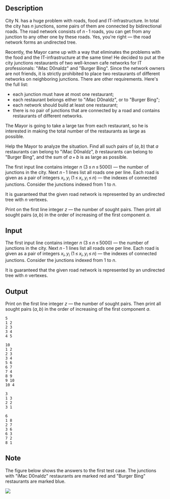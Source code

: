 ## Description

<div><p>Сity N. has a huge problem with roads, food and IT-infrastructure. In total the city has <span class="tex-span"><i>n</i></span> junctions, some pairs of them are connected by bidirectional roads. The road network consists of <span class="tex-span"><i>n</i> - 1</span> roads, you can get from any junction to any other one by these roads. Yes, you're right — the road network forms an undirected tree.</p><p>Recently, the Mayor came up with a way that eliminates the problems with the food and the IT-infrastructure at the same time! He decided to put at the city junctions restaurants of two well-known cafe networks for IT professionals: "iMac D0naldz" and "Burger Bing". Since the network owners are not friends, it is strictly prohibited to place two restaurants of different networks on neighboring junctions. There are other requirements. Here's the full list:</p><ul> <li> each junction must have at most one restaurant; </li><li> each restaurant belongs either to "iMac D0naldz", or to "Burger Bing"; </li><li> each network should build at least one restaurant; </li><li> there is no pair of junctions that are connected by a road and contains restaurants of different networks. </li></ul><p>The Mayor is going to take a large tax from each restaurant, so he is interested in making the total number of the restaurants as large as possible.</p><p>Help the Mayor to analyze the situation. Find all such pairs of <span class="tex-span">(<i>a</i>, <i>b</i>)</span> that <span class="tex-span"><i>a</i></span> restaurants can belong to "iMac D0naldz", <span class="tex-span"><i>b</i></span> restaurants can belong to "Burger Bing", and the sum of <span class="tex-span"><i>a</i> + <i>b</i></span> is as large as possible.</p></div><div class="input-specification"><p>The first input line contains integer <span class="tex-span"><i>n</i></span> <span class="tex-span">(3 ≤ <i>n</i> ≤ 5000)</span> — the number of junctions in the city. Next <span class="tex-span"><i>n</i> - 1</span> lines list all roads one per line. Each road is given as a pair of integers <span class="tex-span"><i>x</i><sub class="lower-index"><i>i</i></sub>, <i>y</i><sub class="lower-index"><i>i</i></sub></span> <span class="tex-span">(1 ≤ <i>x</i><sub class="lower-index"><i>i</i></sub>, <i>y</i><sub class="lower-index"><i>i</i></sub> ≤ <i>n</i>)</span> — the indexes of connected junctions. Consider the junctions indexed from 1 to <span class="tex-span"><i>n</i></span>.</p><p>It is guaranteed that the given road network is represented by an undirected tree with <span class="tex-span"><i>n</i></span> vertexes.</p></div><div class="output-specification"><p>Print on the first line integer <span class="tex-span"><i>z</i></span> — the number of sought pairs. Then print all sought pairs <span class="tex-span">(<i>a</i>, <i>b</i>)</span> in the order of increasing of the first component <span class="tex-span"><i>a</i></span>.</p></div>

## Input

<p>The first input line contains integer <span class="tex-span"><i>n</i></span> <span class="tex-span">(3 ≤ <i>n</i> ≤ 5000)</span> — the number of junctions in the city. Next <span class="tex-span"><i>n</i> - 1</span> lines list all roads one per line. Each road is given as a pair of integers <span class="tex-span"><i>x</i><sub class="lower-index"><i>i</i></sub>, <i>y</i><sub class="lower-index"><i>i</i></sub></span> <span class="tex-span">(1 ≤ <i>x</i><sub class="lower-index"><i>i</i></sub>, <i>y</i><sub class="lower-index"><i>i</i></sub> ≤ <i>n</i>)</span> — the indexes of connected junctions. Consider the junctions indexed from 1 to <span class="tex-span"><i>n</i></span>.</p><p>It is guaranteed that the given road network is represented by an undirected tree with <span class="tex-span"><i>n</i></span> vertexes.</p>

## Output

<p>Print on the first line integer <span class="tex-span"><i>z</i></span> — the number of sought pairs. Then print all sought pairs <span class="tex-span">(<i>a</i>, <i>b</i>)</span> in the order of increasing of the first component <span class="tex-span"><i>a</i></span>.</p>





```input1
5
1 2
2 3
3 4
4 5

```




```input2
10
1 2
2 3
3 4
5 6
6 7
7 4
8 9
9 10
10 4

```




```output1
3
1 3
2 2
3 1

```




```output2
6
1 8
2 7
3 6
6 3
7 2
8 1

```



## Note

<p>The figure below shows the answers to the first test case. The junctions with "iMac D0naldz" restaurants are marked red and "Burger Bing" restaurants are marked blue.</p><p><img class="tex-graphics" src="file://IHPtQIU1.png" style="max-width: 100.0%;max-height: 100.0%;"></p>
